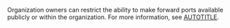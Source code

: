 Organization owners can restrict the ability to make forward ports available publicly or within the organization. For more information, see [AUTOTITLE](/codespaces/managing-codespaces-for-your-organization/restricting-the-visibility-of-forwarded-ports).
